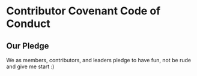 # Contributor Covenant Code of Conduct

## Our Pledge

We as members, contributors, and leaders pledge to have fun, not be rude and give me start :)
